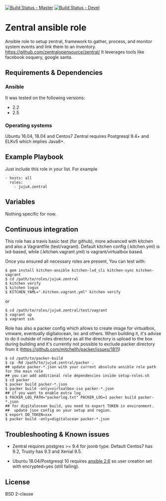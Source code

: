 [![Build Status - Master](https://travis-ci.org/juju4/ansible-zentral.svg?branch=master)](https://travis-ci.org/juju4/ansible-zentral)
[![Build Status - Devel](https://travis-ci.org/juju4/ansible-zentral.svg?branch=devel)](https://travis-ci.org/juju4/ansible-zentral/branches)
# Zentral ansible role

Ansible role to setup zentral, framework to gather, process, and monitor system events and link them to an inventory.
https://github.com/zentralopensource/zentral/
It leverages tools like facebook osquery, google santa.

## Requirements & Dependencies

### Ansible
It was tested on the following versions:
 * 2.2
 * 2.5

### Operating systems

Ubuntu 16.04, 18.04 and Centos7
Zentral requires Postgresql 9.4+ and ELKv5 which implies Java8+.

## Example Playbook

Just include this role in your list.
For example

```
- hosts: all
  roles:
    - juju4.zentral
```

## Variables

Nothing specific for now.

## Continuous integration

This role has a travis basic test (for github), more advanced with kitchen and also a Vagrantfile (test/vagrant).
Default kitchen config (.kitchen.yml) is lxd-based, while (.kitchen.vagrant.yml) is vagrant/virtualbox based.

Once you ensured all necessary roles are present, You can test with:
```
$ gem install kitchen-ansible kitchen-lxd_cli kitchen-sync kitchen-vagrant
$ cd /path/to/roles/juju4.zentral
$ kitchen verify
$ kitchen login
$ KITCHEN_YAML=".kitchen.vagrant.yml" kitchen verify
```
or
```
$ cd /path/to/roles/juju4.zentral/test/vagrant
$ vagrant up
$ vagrant ssh
```

Role has also a packer config which allows to create image for virtualbox, vmware, eventually digitalocean, lxc and others.
When building it, it's advise to do it outside of roles directory as all the directory is upload to the box during building 
and it's currently not possible to exclude packer directory from it (https://github.com/mitchellh/packer/issues/1811)
```
$ cd /path/to/packer-build
$ cp -Rd /path/to/juju4.zentral/packer .
## update packer-*.json with your current absolute ansible role path for the main role
## you can add additional role dependencies inside setup-roles.sh
$ cd packer
$ packer build packer-*.json
$ packer build -only=virtualbox-iso packer-*.json
## if you want to enable extra log
$ PACKER_LOG_PATH="packerlog.txt" PACKER_LOG=1 packer build packer-*.json
## for digitalocean build, you need to export TOKEN in environment.
##  update json config on your setup and region.
$ export DO_TOKEN=xxx
$ packer build -only=digitalocean packer-*.json
```

## Troubleshooting & Known issues

* Zentral requires postgres >= 9.4 for jsonb type.
Default Centos7 has 9.2, Trusty has 9.3 and Xenial 9.5.

* Ubuntu 18.04/Postgresql 10 requires [ansible 2.6](https://github.com/ansible/ansible/issues/25823) so user creation set with encrypted=yes (still failing).

## License

BSD 2-clause

